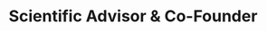 ---
draft: true
name: "Fast Computing"
title: "Scientific Advisor & Co-Founder"
social: "https://www.fastcomputing.net/"
avatar: {
    src: "/team_gallery/fast_team.png",
    alt: "Fast Computing"
}
publishDate: "2024-03-19 01:39"
---